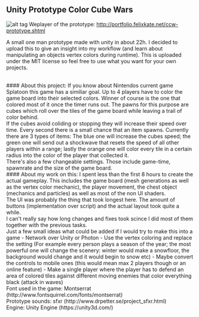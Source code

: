## Unity Prototype Color Cube Wars

![alt tag](https://raw.github.com/TPen/Unity_Prototype_CCW/master/Example_Image.jpg)
Weplayer of the prototype: http://portfolio.felixkate.net/ccw-prototype.shtml


A small one man prototype made with unity in about 22h. I decided to upload this to give an insight into my workflow (and learn about manipulating an objects vertex colors during runtime). This is uploaded under the MIT license so feel free to use what you want for your own projects.

 <br />
#### About this project:
If you know about Nintendos current game Splatoon this game has a similiar goal. Up to 4 players have to color the game board into their selected colors. Winner of course is the one that colored most of it once the timer runs out.
The pawns for this purpose are cubes which roll over the tiles of the game board while leaving a trail of color behind. <br />
If the cubes avoid coliding or stopping they will increase their speed over time. Every second there is a small chance that an item spawns. Currently there are 3 types of items: The blue one will increase the cubes speed; the green one will send out a shockwave that resets the speed of all other players within a range; lastly the orange one will color every tile in a certain radius into the color of the player that collected it.
 <br />
There's also a few changeable settings. Those include game-time, spawnrate and the size of the game board.

 <br />
#### About my work on this:
I spent less than the first 8 hours to create the actual gameplay. This includes the game board (mesh generations as well as the vertex color mechanic), the player movement, the chest object (mechanics and particles) as well as most of the non UI shaders. <br />
The UI was probably the thing that took longest here. The amount of buttons (implementation over script) and the actual layout took quite a while. <br />
I can't really say how long changes and fixes took scince I did most of them together with the previous tasks.

 <br />
Just a few small ideas what could be added if I would try to make this into a game
- Network over Unity or Photon
- Use the vertex coloring and replace the setting (For example every person plays a season of the year; the most powerful one will change the scenery: winter would make a snowfloor, the background would change and it would begin to snow etc)
- Maybe convert the controls to mobile ones (this would mean max 2 players though or an online feature)
- Make a single player where the player has to defend an area of colored tiles against different moving enemies that color everything black (attack in waves)

 <br />
Font used in the game:     Montserrat  (http://www.fontsquirrel.com/fonts/montserrat) <br />
Prototype sounds:          sfxr (http://www.drpetter.se/project_sfxr.html) <br />
Engine:                    Unity Engine (https://unity3d.com/)
